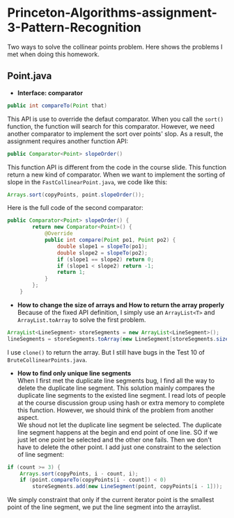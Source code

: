# Princeton-Algorithms-assignment-3-Pattern-Recognition
Two ways to solve the collinear points problem. Here shows the problems I met when doing this homework.

## Point.java
* **Interface: comparator**
```java
public int compareTo(Point that) 
```
This API is use to override the defaut comparator. When you call the `sort()` function, the function will search for this comparator. However, we need another comparator to implement the sort over points' slop. As a result, the assignment requires another function API:
```java
public Comparator<Point> slopeOrder() 
```
This function API is different from the code in the course slide. This function return a new kind of comparator. When we want to implement the sorting of slope in the `FastCollinearPoint.java`, we code like this:
```java
Arrays.sort(copyPoints, point.slopeOrder());
```
Here is the full code of the second comparator:
```java
public Comparator<Point> slopeOrder() {
        return new Comparator<Point>() {
            @Override
            public int compare(Point po1, Point po2) {
                double slope1 = slopeTo(po1);
                double slope2 = slopeTo(po2);
                if (slope1 == slope2) return 0;
                if (slope1 < slope2) return -1;
                return 1;
            }
        };
    }
```
* **How to change the size of arrays and How to return the array properly**  
Because of the fixed API definition, I simply use an `ArrayList<T>` and `ArrayList.toArray` to solve the first problem.
```java
ArrayList<LineSegment> storeSegments = new ArrayList<LineSegment>();  
lineSegments = storeSegments.toArray(new LineSegment[storeSegments.size()]);
```
I use `clone()` to return the array. But I still have bugs in the Test 10 of `BruteCollinearPoints.java`.
* **How to find only unique line segments**  
When I first met the duplicate line segments bug, I find all the way to delete the duplicate line segment. This solution mainly compares the duplicate line segments to the existed line segment. I read lots of people at the course discussion group using hash or extra memory to complete this function. However, we should think of the problem from another aspect.  
We shoud not let the duplicate line segment be selected. The duplicate line segment happens at the begin and end point of one line. SO if we just let one point be selected and the other one fails. Then we don't have to delete the other point. I add just one constraint to the selection of line segment:
```java
if (count >= 3) {
    Arrays.sort(copyPoints, i - count, i);
    if (point.compareTo(copyPoints[i - count]) < 0)
        storeSegments.add(new LineSegment(point, copyPoints[i - 1]));
```
We simply constraint that only if the current iterator point is the smallest point of the line segment, we put the line segment into the arraylist.
